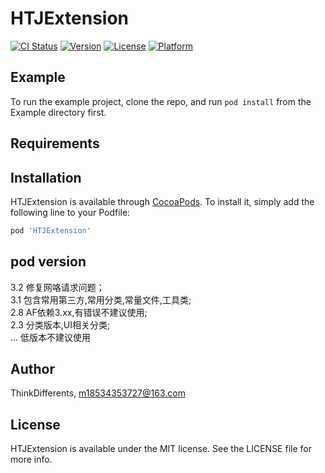 # HTJExtension

[![CI Status](https://img.shields.io/travis/ThinkDifferents/HTJExtension.svg?style=flat)](https://travis-ci.org/ThinkDifferents/HTJExtension)
[![Version](https://img.shields.io/cocoapods/v/HTJExtension.svg?style=flat)](https://cocoapods.org/pods/HTJExtension)
[![License](https://img.shields.io/cocoapods/l/HTJExtension.svg?style=flat)](https://cocoapods.org/pods/HTJExtension)
[![Platform](https://img.shields.io/cocoapods/p/HTJExtension.svg?style=flat)](https://cocoapods.org/pods/HTJExtension)

## Example

To run the example project, clone the repo, and run `pod install` from the Example directory first.

## Requirements

## Installation

HTJExtension is available through [CocoaPods](https://cocoapods.org). To install
it, simply add the following line to your Podfile:

```ruby
pod 'HTJExtension'
```

## pod version

3.2 修复网咯请求问题；<Br>
3.1 包含常用第三方,常用分类,常量文件,工具类;<Br>
2.8 AF依赖3.xx,有错误不建议使用;<Br>
2.3 分类版本,UI相关分类;<Br>
... 低版本不建议使用<Br>

## Author

ThinkDifferents, m18534353727@163.com

## License

HTJExtension is available under the MIT license. See the LICENSE file for more info.
